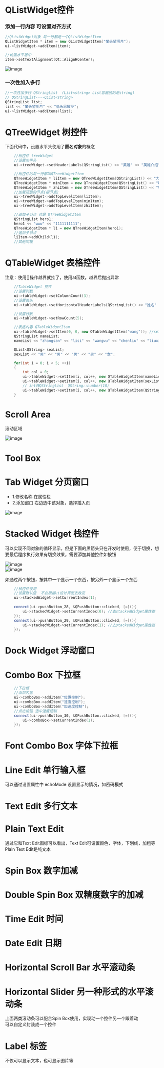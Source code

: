 # QListWidget控件  

### 添加一行内容 可设置对齐方式  

```cpp
//QListWidget对象 每一行都是一个QListWidgetItem
QListWidgetItem * item = new QListWidgetItem("举头望明月");
ui->listWidget->addItem(item);

//设置水平居中
item->setTextAlignment(Qt::AlignHCenter);
```  
![image](https://user-images.githubusercontent.com/58176267/156514195-2b87dc01-67a6-4823-b11e-c1af54a1a236.png)


### 一次性加入多行  

```cpp
//一次性加多行 QStringList  (List<string> List容器放的是string)
// QStringList----QList<string>
QStringList list;
list << "举头望明月" << "低头思故乡";
ui->listWidget->addItems(list);
```

# QTreeWidget  树控件  
下面代码中，设置水平头使用了**匿名对象**的概念  

```cpp
    //树控件 treeWidget
    //设置水平头
    ui->treeWidget->setHeaderLabels(QStringList() << "英雄" << "英雄介绍"); //匿名对象

    //树控件的每一行都叫QTreeWidgetItem
    QTreeWidgetItem * liItem = new QTreeWidgetItem(QStringList() << "力量");
    QTreeWidgetItem * minItem = new QTreeWidgetItem(QStringList() << "敏捷");
    QTreeWidgetItem * zhiItem = new QTreeWidgetItem(QStringList() << "智力");
    //加载顶层的节点(根节点)
    ui->treeWidget->addTopLevelItem(liItem);
    ui->treeWidget->addTopLevelItem(minItem);
    ui->treeWidget->addTopLevelItem(zhiItem);

    //追加子节点 也是 QTreeWidgetItem
    QStringList hero1;
    hero1 << "www" << "1111111111";
    QTreeWidgetItem * l1 = new QTreeWidgetItem(hero1);
    //追加子节点
    liItem->addChild(l1);
    //其他同理
```

# QTableWidget  表格控件  

注意：使用[]操作越界就挂了，使用at函数，越界后抛出异常

```cpp
    //TableWidget 控件
    //设置列数
    ui->tableWidget->setColumnCount(3);
    //设置表头
    ui->tableWidget->setHorizontalHeaderLabels(QStringList() << "姓名" << "性别" << "年龄"); //水平表头

    //设置行数
    ui->tableWidget->setRowCount(5);

    //表格内容 QTableWidgetItem
    ui->tableWidget->setItem(0, 0, new QTableWidgetItem("wang")); //setItem需要的第三个参数，是一个QTableWidgetItem的指针
    QStringList nameList;
    nameList << "zhangsan" << "lisi" << "wangwu" << "chenliu" << "liuxiu";

    QList<QString> sexList;
    sexList << "男" << "男" << "男" << "男" << "女";

    for(int i = 0; i < 5; ++i)
    {
        int col = 0;
        ui->tableWidget->setItem(i, col++, new QTableWidgetItem(nameList[i]));
        ui->tableWidget->setItem(i, col++, new QTableWidgetItem(sexList.at(i)));
        // int转QStringList  QString::number(18)
        ui->tableWidget->setItem(i, col++, new QTableWidgetItem(QString::number(18)));
    }
```

# Scroll Area  
滚动区域  

![image](https://user-images.githubusercontent.com/58176267/156524629-c69d8826-bbf3-4a82-8438-09405d182dc4.png)

# Tool Box  

# Tab Widget 分页窗口  

* 1.修改名称 在属性栏  
* 2.添加窗口  右边选中该对象，选择插入页  

![image](https://user-images.githubusercontent.com/58176267/156525883-a5cf2dea-867a-43dd-b903-e4ff3ef28cc2.png)

# Stacked Widget 栈控件  

可以实现不同对象的循环显示，但是下面的黑箭头只在开发时使用，便于切换，想要最后程序执行效果有切换效果，需要添加其他控件如按钮  

![image](https://user-images.githubusercontent.com/58176267/156526798-6c2da755-e8f3-4062-a263-673d8813bf42.png)  
![image](https://user-images.githubusercontent.com/58176267/156526827-0ac05035-c4c8-417f-83c6-05fbec6bfb94.png)  

如通过两个按钮，按其中一个显示一个东西，按另外一个显示一个东西  
```cpp
    //栈控件使用  
    //设置默认值  不会根据ui设计界面去改变  
    ui->stackedWidget->setCurrentIndex(1);
    
    connect(ui->pushButton_28, &QPushButton::clicked, [=](){
        ui->stackedWidget->setCurrentIndex(0); //去stackedWidget属性查
    });
    connect(ui->pushButton_29, &QPushButton::clicked, [=](){
        ui->stackedWidget->setCurrentIndex(1); //去stackedWidget属性查
    });
```

# Dock Widget 浮动窗口  


# Combo Box  下拉框  


```cpp
    //下拉框
    //添加内容
    ui->comboBox->addItem("位置控制");
    ui->comboBox->addItem("速度控制");
    ui->comboBox->addItem("加速度控制");
    //点击按钮 选中速度控制
    connect(ui->pushButton_30, &QPushButton::clicked, [=](){
        ui->comboBox->setCurrentIndex(1);
    });
```
# Font Combo Box 字体下拉框  

# Line Edit 单行输入框  

可以通过设置属性中 echoMode 设置显示的情况，如密码模式  

# Text Edit 多行文本  

# Plain Text Edit  

通过它和Text Edit图标可以看出，Text Edit可设置颜色，字体，下划线，加粗等  
Plain Text Edit是纯文本  

# Spin Box 数字加减  

# Double Spin Box 双精度数字的加减  

# Time Edit 时间  

# Date Edit 日期  

# Horizontal Scroll Bar 水平滚动条  

# Horizontal Slider 另一种形式的水平滚动条  

上面两类滚动条可以配合Spin Box使用，实现动一个控件另一个跟着动  
可以自定义封装成一个控件  

# Label  标签  

不仅可以显示文本，也可显示图片等  

```cpp

```






